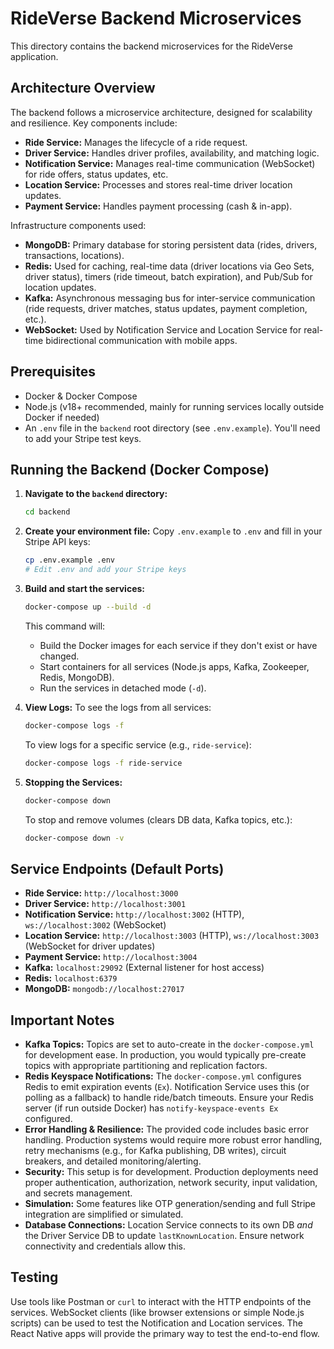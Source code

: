 # RideVerse Backend Microservices

This directory contains the backend microservices for the RideVerse application.

## Architecture Overview

The backend follows a microservice architecture, designed for scalability and resilience. Key components include:

-   **Ride Service:** Manages the lifecycle of a ride request.
-   **Driver Service:** Handles driver profiles, availability, and matching logic.
-   **Notification Service:** Manages real-time communication (WebSocket) for ride offers, status updates, etc.
-   **Location Service:** Processes and stores real-time driver location updates.
-   **Payment Service:** Handles payment processing (cash & in-app).

Infrastructure components used:

-   **MongoDB:** Primary database for storing persistent data (rides, drivers, transactions, locations).
-   **Redis:** Used for caching, real-time data (driver locations via Geo Sets, driver status), timers (ride timeout, batch expiration), and Pub/Sub for location updates.
-   **Kafka:** Asynchronous messaging bus for inter-service communication (ride requests, driver matches, status updates, payment completion, etc.).
-   **WebSocket:** Used by Notification Service and Location Service for real-time bidirectional communication with mobile apps.

## Prerequisites

-   Docker & Docker Compose
-   Node.js (v18+ recommended, mainly for running services locally outside Docker if needed)
-   An `.env` file in the `backend` root directory (see `.env.example`). You'll need to add your Stripe test keys.

## Running the Backend (Docker Compose)

1.  **Navigate to the `backend` directory:**
    ```bash
    cd backend
    ```
2.  **Create your environment file:**
    Copy `.env.example` to `.env` and fill in your Stripe API keys:
    ```bash
    cp .env.example .env
    # Edit .env and add your Stripe keys
    ```
3.  **Build and start the services:**
    ```bash
    docker-compose up --build -d
    ```
    This command will:
    -   Build the Docker images for each service if they don't exist or have changed.
    -   Start containers for all services (Node.js apps, Kafka, Zookeeper, Redis, MongoDB).
    -   Run the services in detached mode (`-d`).

4.  **View Logs:**
    To see the logs from all services:
    ```bash
    docker-compose logs -f
    ```
    To view logs for a specific service (e.g., `ride-service`):
    ```bash
    docker-compose logs -f ride-service
    ```

5.  **Stopping the Services:**
    ```bash
    docker-compose down
    ```
    To stop and remove volumes (clears DB data, Kafka topics, etc.):
    ```bash
    docker-compose down -v
    ```

## Service Endpoints (Default Ports)

-   **Ride Service:** `http://localhost:3000`
-   **Driver Service:** `http://localhost:3001`
-   **Notification Service:** `http://localhost:3002` (HTTP), `ws://localhost:3002` (WebSocket)
-   **Location Service:** `http://localhost:3003` (HTTP), `ws://localhost:3003` (WebSocket for driver updates)
-   **Payment Service:** `http://localhost:3004`
-   **Kafka:** `localhost:29092` (External listener for host access)
-   **Redis:** `localhost:6379`
-   **MongoDB:** `mongodb://localhost:27017`

## Important Notes

-   **Kafka Topics:** Topics are set to auto-create in the `docker-compose.yml` for development ease. In production, you would typically pre-create topics with appropriate partitioning and replication factors.
-   **Redis Keyspace Notifications:** The `docker-compose.yml` configures Redis to emit expiration events (`Ex`). Notification Service uses this (or polling as a fallback) to handle ride/batch timeouts. Ensure your Redis server (if run outside Docker) has `notify-keyspace-events Ex` configured.
-   **Error Handling & Resilience:** The provided code includes basic error handling. Production systems would require more robust error handling, retry mechanisms (e.g., for Kafka publishing, DB writes), circuit breakers, and detailed monitoring/alerting.
-   **Security:** This setup is for development. Production deployments need proper authentication, authorization, network security, input validation, and secrets management.
-   **Simulation:** Some features like OTP generation/sending and full Stripe integration are simplified or simulated.
-   **Database Connections:** Location Service connects to its own DB *and* the Driver Service DB to update `lastKnownLocation`. Ensure network connectivity and credentials allow this.

## Testing

Use tools like Postman or `curl` to interact with the HTTP endpoints of the services. WebSocket clients (like browser extensions or simple Node.js scripts) can be used to test the Notification and Location services. The React Native apps will provide the primary way to test the end-to-end flow.
